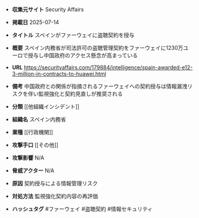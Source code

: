 - **収集元サイト**
Security Affairs

- **掲載日**
2025-07-14

- **タイトル**
スペインがファーウェイに盗聴契約を授与

- **概要**
スペイン内務省が司法許可の盗聴管理契約をファーウェイに1230万ユーロで授与し中国政府のアクセス懸念が高まっている

- **URL**
https://securityaffairs.com/179884/intelligence/spain-awarded-e12-3-million-in-contracts-to-huawei.html

- **備考**
中国政府との関係が指摘されるファーウェイへの契約授与は情報漏洩リスクを伴い監視強化と契約見直しが推奨される

- **分類**
[[他組織インシデント]]

- **組織名**
スペイン内務省

- **業種**
[[行政機関]]

- **攻撃手口**
[[その他]]

- **攻撃影響**
N/A

- **脅威アクター**
N/A

- **原因**
契約授与による情報管理リスク

- **対処方法**
監視強化契約内容の再評価

- **ハッシュタグ**
#ファーウェイ #盗聴契約 #情報セキュリティ
